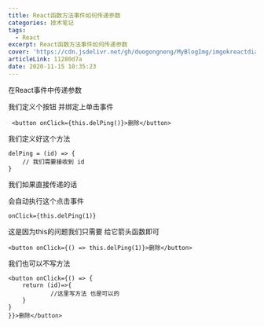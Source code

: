 ```yaml
---
title: React函数方法事件如何传递参数
categories: 技术笔记
tags:
  - React
excerpt: React函数方法事件如何传递参数
cover: 'https://cdn.jsdelivr.net/gh/duogongneng/MyBlogImg/imgokreactdianjiclick104154.png'
articleLink: 11280d7a
date: 2020-11-15 10:35:23
---
```


在React事件中传递参数

我们定义个按钮 并绑定上单击事件

```
 <button onClick={this.delPing()}>删除</button>
```

我们定义好这个方法

```
delPing = (id) => {
	// 我们需要接收到 id
}
```

我们如果直接传递的话

会自动执行这个点击事件

```
onClick={this.delPing(1)}
```

这是因为this的问题我们只需要 给它箭头函数即可

```
<button onClick={() => this.delPing(1)}>删除</button>
```

我们也可以不写方法

```
<button onClick={() => {
	return (id)=>{
			//这里写方法 也是可以的
	}
}
}}>删除</button>
```

